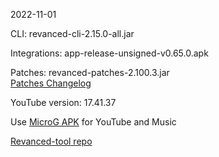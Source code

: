 2022-11-01
  
CLI: revanced-cli-2.15.0-all.jar  

Integrations: app-release-unsigned-v0.65.0.apk  

Patches: revanced-patches-2.100.3.jar  
[Patches Changelog](https://github.com/revanced/revanced-patches/releases/tag/v2.100.3)  

YouTube version: 17.41.37

Use [MicroG APK](https://github.com/inotia00/VancedMicroG/releases/latest/download/microg.apk) for YouTube and Music

[Revanced-tool repo](https://github.com/Kingsmanvn-Official/Revanced-tool)
